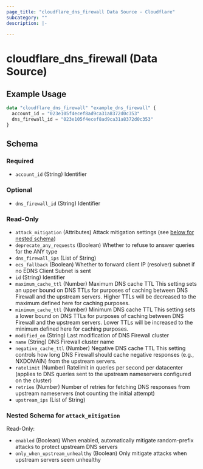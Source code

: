```yaml
---
page_title: "cloudflare_dns_firewall Data Source - Cloudflare"
subcategory: ""
description: |-
  
---
```


# cloudflare_dns_firewall (Data Source)



## Example Usage

```terraform
data "cloudflare_dns_firewall" "example_dns_firewall" {
  account_id = "023e105f4ecef8ad9ca31a8372d0c353"
  dns_firewall_id = "023e105f4ecef8ad9ca31a8372d0c353"
}
```

<!-- schema generated by tfplugindocs -->
## Schema

### Required

- `account_id` (String) Identifier

### Optional

- `dns_firewall_id` (String) Identifier

### Read-Only

- `attack_mitigation` (Attributes) Attack mitigation settings (see [below for nested schema](#nestedatt--attack_mitigation))
- `deprecate_any_requests` (Boolean) Whether to refuse to answer queries for the ANY type
- `dns_firewall_ips` (List of String)
- `ecs_fallback` (Boolean) Whether to forward client IP (resolver) subnet if no EDNS Client Subnet is sent
- `id` (String) Identifier
- `maximum_cache_ttl` (Number) Maximum DNS cache TTL This setting sets an upper bound on DNS TTLs for purposes of caching between DNS Firewall and the upstream servers. Higher TTLs will be decreased to the maximum defined here for caching purposes.
- `minimum_cache_ttl` (Number) Minimum DNS cache TTL This setting sets a lower bound on DNS TTLs for purposes of caching between DNS Firewall and the upstream servers. Lower TTLs will be increased to the minimum defined here for caching purposes.
- `modified_on` (String) Last modification of DNS Firewall cluster
- `name` (String) DNS Firewall cluster name
- `negative_cache_ttl` (Number) Negative DNS cache TTL This setting controls how long DNS Firewall should cache negative responses (e.g., NXDOMAIN) from the upstream servers.
- `ratelimit` (Number) Ratelimit in queries per second per datacenter (applies to DNS queries sent to the upstream nameservers configured on the cluster)
- `retries` (Number) Number of retries for fetching DNS responses from upstream nameservers (not counting the initial attempt)
- `upstream_ips` (List of String)

<a id="nestedatt--attack_mitigation"></a>
### Nested Schema for `attack_mitigation`

Read-Only:

- `enabled` (Boolean) When enabled, automatically mitigate random-prefix attacks to protect upstream DNS servers
- `only_when_upstream_unhealthy` (Boolean) Only mitigate attacks when upstream servers seem unhealthy


